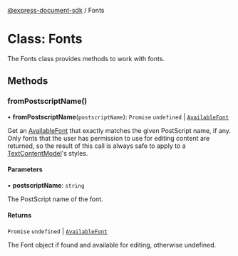 [@express-document-sdk](../overview.md) / Fonts

# Class: Fonts

The Fonts class provides methods to work with fonts.

## Methods

### fromPostscriptName()

• **fromPostscriptName**(`postscriptName`): `Promise` `undefined` \| [`AvailableFont`](available-font.md)

Get an [AvailableFont](available-font.md) that exactly matches the given PostScript name, if any. Only fonts that the user has permission to use
for editing content are returned, so the result of this call is always safe to apply to a [TextContentModel](text-content-model.md)'s styles.

#### Parameters

• **postscriptName**: `string`

The PostScript name of the font.

#### Returns

`Promise` `undefined` \| [`AvailableFont`](available-font.md)

The Font object if found and available for editing, otherwise undefined.
